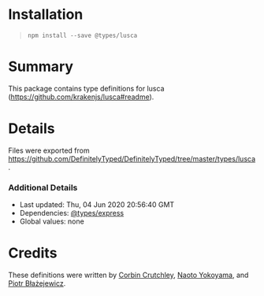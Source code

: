 # Installation
> `npm install --save @types/lusca`

# Summary
This package contains type definitions for lusca (https://github.com/krakenjs/lusca#readme).

# Details
Files were exported from https://github.com/DefinitelyTyped/DefinitelyTyped/tree/master/types/lusca.

### Additional Details
 * Last updated: Thu, 04 Jun 2020 20:56:40 GMT
 * Dependencies: [@types/express](https://npmjs.com/package/@types/express)
 * Global values: none

# Credits
These definitions were written by [Corbin Crutchley](https://github.com/crutchcorn), [Naoto Yokoyama](https://github.com/builtinnya), and [Piotr Błażejewicz](https://github.com/peterblazejewicz).
